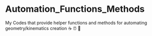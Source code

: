 # Automation_Functions_Methods
My Codes that provide helper functions and methods for automating geometry/kinematics creation
☕ ⏰ 🦾

